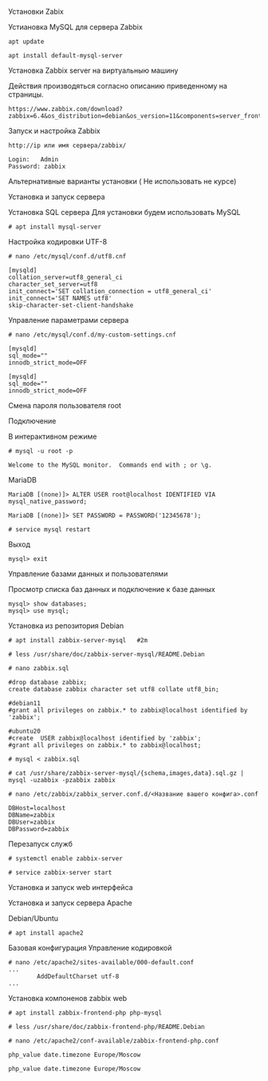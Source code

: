 Установки Zabix 

Устиановка MySQL для сервера Zabbix
```
apt update

apt install default-mysql-server
```

Установка Zabbix server на виртуальныю машину


Действия производяться согласно описанию приведенному на страницы.

```
https://www.zabbix.com/download?zabbix=6.4&os_distribution=debian&os_version=11&components=server_frontend_agent&db=mysql&ws=apache
```
Запуск и настройка Zabbix

```
http://ip или имя сервера/zabbix/
```
```
Login:   Admin
Password: zabbix
```

 Альтернативные варианты установки ( Не использовать не курсе)

Установка и запуск сервера

 Установка SQL сервера
Для установки будем использовать MySQL
```
# apt install mysql-server
```
 Настройка кодировки UTF-8
```
# nano /etc/mysql/conf.d/utf8.cnf
```
```
[mysqld]
collation_server=utf8_general_ci
character_set_server=utf8
init_connect='SET collation_connection = utf8_general_ci'
init_connect='SET NAMES utf8'
skip-character-set-client-handshake
```
 Управление параметрами сервера

```
# nano /etc/mysql/conf.d/my-custom-settings.cnf
```
```
[mysqld]
sql_mode=""
innodb_strict_mode=OFF
```
```
[mysqld]
sql_mode=""
innodb_strict_mode=OFF
```
Смена пароля пользователя root

Подключение

В интерактивном режиме
```
# mysql -u root -p

Welcome to the MySQL monitor.  Commands end with ; or \g.
```
MariaDB

```
MariaDB [(none)]> ALTER USER root@localhost IDENTIFIED VIA mysql_native_password;

MariaDB [(none)]> SET PASSWORD = PASSWORD('12345678');

# service mysql restart
```
Выход
```
mysql> exit
```

Управление базами данных и пользователями

Просмотр списка баз данных и подключение к базе данных
```
mysql> show databases;
mysql> use mysql;
```

Установка из репозитория Debian
```
# apt install zabbix-server-mysql   #2m

# less /usr/share/doc/zabbix-server-mysql/README.Debian

# nano zabbix.sql
```
```
#drop database zabbix;
create database zabbix character set utf8 collate utf8_bin;

#debian11
#grant all privileges on zabbix.* to zabbix@localhost identified by 'zabbix';

#ubuntu20
#create  USER zabbix@localhost identified by 'zabbix';
#grant all privileges on zabbix.* to zabbix@localhost;
```
```
# mysql < zabbix.sql
```
```
# cat /usr/share/zabbix-server-mysql/{schema,images,data}.sql.gz | mysql -uzabbix -pzabbix zabbix  
```
```
# nano /etc/zabbix/zabbix_server.conf.d/<Название вашего конфига>.conf
```
```
DBHost=localhost
DBName=zabbix
DBUser=zabbix
DBPassword=zabbix
```
Перезапуск служб
```
# systemctl enable zabbix-server

# service zabbix-server start
```
Установка и запуск web интерфейса

Установка и запуск сервера Apache

Debian/Ubuntu

```
# apt install apache2
```

Базовая конфигурация
Управление кодировкой
```
# nano /etc/apache2/sites-available/000-default.conf
...
        AddDefaultCharset utf-8
...
```

Установка компоненов zabbix web
```
# apt install zabbix-frontend-php php-mysql

# less /usr/share/doc/zabbix-frontend-php/README.Debian
```
```
# nano /etc/apache2/conf-available/zabbix-frontend-php.conf
```
```
php_value date.timezone Europe/Moscow

php_value date.timezone Europe/Moscow
```


